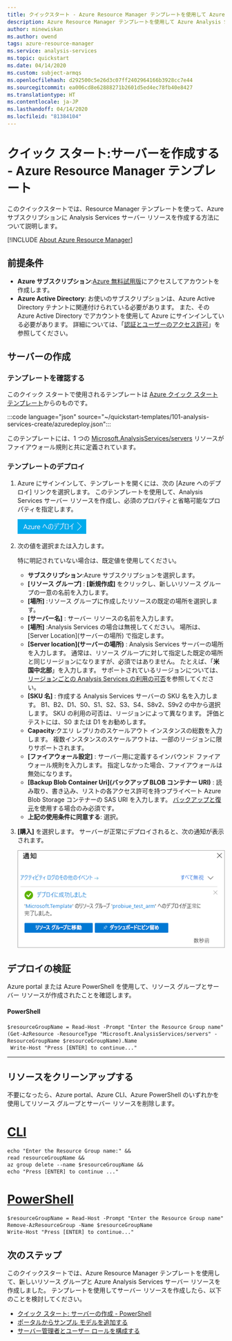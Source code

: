 ```yaml
---
title: クイックスタート - Azure Resource Manager テンプレートを使用して Azure Analysis Services サーバー リソースを作成する
description: Azure Resource Manager テンプレートを使用して Azure Analysis Services サーバー リソースを作成する方法についてのクイックスタート。
author: minewiskan
ms.author: owend
tags: azure-resource-manager
ms.service: analysis-services
ms.topic: quickstart
ms.date: 04/14/2020
ms.custom: subject-armqs
ms.openlocfilehash: d292500c5e26d3c07ff2402964166b3928cc7e44
ms.sourcegitcommit: ea006cd8e62888271b2601d5ed4ec78fb40e8427
ms.translationtype: HT
ms.contentlocale: ja-JP
ms.lasthandoff: 04/14/2020
ms.locfileid: "81384104"
---
```

# <a name="quickstart-create-a-server---azure-resource-manager-template"></a>クイック スタート:サーバーを作成する - Azure Resource Manager テンプレート

このクイックスタートでは、Resource Manager テンプレートを使って、Azure サブスクリプションに Analysis Services サーバー リソースを作成する方法について説明します。

[!INCLUDE [About Azure Resource Manager](../../includes/resource-manager-quickstart-introduction.md)]

## <a name="prerequisites"></a>前提条件

* **Azure サブスクリプション**:[Azure 無料試用版](https://azure.microsoft.com/offers/ms-azr-0044p/)にアクセスしてアカウントを作成します。
* **Azure Active Directory**: お使いのサブスクリプションは、Azure Active Directory テナントに関連付けられている必要があります。 また、その Azure Active Directory でアカウントを使用して Azure にサインインしている必要があります。 詳細については、「[認証とユーザーのアクセス許可](analysis-services-manage-users.md)」を参照してください。

## <a name="create-a-server"></a>サーバーの作成

### <a name="review-the-template"></a>テンプレートを確認する

このクイック スタートで使用されるテンプレートは [Azure クイック スタート テンプレート](https://azure.microsoft.com/resources/templates/101-analysis-services-create/)からのものです。

:::code language="json" source="~/quickstart-templates/101-analysis-services-create/azuredeploy.json":::

このテンプレートには、1 つの [Microsoft.AnalysisServices/servers](https://docs.microsoft.com/azure/templates/microsoft.analysisservices/2017-08-01/servers) リソースがファイアウォール規則と共に定義されています。 

### <a name="deploy-the-template"></a>テンプレートのデプロイ

1. Azure にサインインして、テンプレートを開くには、次の [Azure へのデプロイ] リンクを選択します。 このテンプレートを使用して、Analysis Services サーバー リソースを作成し、必須のプロパティと省略可能なプロパティを指定します。

   <a href="https://portal.azure.com/#create/Microsoft.Template/uri/https%3A%2F%2Fraw.githubusercontent.com%2FAzure%2Fazure-quickstart-templates%2Fmaster%2F101-analysis-services-create%2Fazuredeploy.json"><img src="./media/analysis-services-create-template/deploy-azure.png" alt="deploy to azure"/></a>

2. 次の値を選択または入力します。

    特に明記されていない場合は、既定値を使用してください。

    * **サブスクリプション**:Azure サブスクリプションを選択します。
    * **[リソース グループ]** : **[新規作成]** をクリックし、新しいリソース グループの一意の名前を入力します。
    * **[場所]** :リソース グループに作成したリソースの既定の場所を選択します。
    * **[サーバー名]** : サーバー リソースの名前を入力します。 
    * **[場所]** :Analysis Services の場合は無視してください。 場所は、[Server Location]\(サーバーの場所\) で指定します。
    * **[Server location]\(サーバーの場所\)** : Analysis Services サーバーの場所を入力します。 通常は、リソース グループに対して指定した既定の場所と同じリージョンになりますが、必須ではありません。 たとえば、「**米国中北部**」を入力します。 サポートされているリージョンについては、[リージョンごとの Analysis Services の利用の可否](analysis-services-overview.md#availability-by-region)を参照してください。
    * **[SKU 名]** : 作成する Analysis Services サーバーの SKU 名を入力します。 B1、B2、D1、S0、S1、S2、S3、S4、S8v2、S9v2 の中から選択します。 SKU の利用の可否は、リージョンによって異なります。 評価とテストには、S0 または D1 をお勧めします。
    * **Capacity**:クエリ レプリカのスケールアウト インスタンスの総数を入力します。 複数インスタンスのスケールアウトは、一部のリージョンに限りサポートされます。
    * **[ファイアウォール設定]** : サーバー用に定義するインバウンド ファイアウォール規則を入力します。 指定しなかった場合、ファイアウォールは無効になります。
    * **[Backup Blob Container Uri]\(バックアップ BLOB コンテナー URI\)** : 読み取り、書き込み、リストの各アクセス許可を持つプライベート Azure Blob Storage コンテナーの SAS URI を入力します。 [バックアップと復元](analysis-services-backup.md)を使用する場合のみ必須です。
    * **上記の使用条件に同意する**: 選択。

3. **[購入]** を選択します。 サーバーが正常にデプロイされると、次の通知が表示されます。

   ![Resource Manager テンプレートでデプロイする場合のポータルの通知](./media/analysis-services-create-template/notification.png)

## <a name="validate-the-deployment"></a>デプロイの検証

Azure portal または Azure PowerShell を使用して、リソース グループとサーバー リソースが作成されたことを確認します。

#### <a name="powershell"></a>PowerShell

```azurepowershell-interactive
$resourceGroupName = Read-Host -Prompt "Enter the Resource Group name"
(Get-AzResource -ResourceType "Microsoft.AnalysisServices/servers" -ResourceGroupName $resourceGroupName).Name
 Write-Host "Press [ENTER] to continue..."
```

---

## <a name="clean-up-resources"></a>リソースをクリーンアップする

不要になったら、Azure portal、Azure CLI、Azure PowerShell のいずれかを使用してリソース グループとサーバー リソースを削除します。

# <a name="cli"></a>[CLI](#tab/CLI)

```azurecli-interactive
echo "Enter the Resource Group name:" &&
read resourceGroupName &&
az group delete --name $resourceGroupName &&
echo "Press [ENTER] to continue ..."
```

# <a name="powershell"></a>[PowerShell](#tab/PowerShell)

```azurepowershell-interactive
$resourceGroupName = Read-Host -Prompt "Enter the Resource Group name"
Remove-AzResourceGroup -Name $resourceGroupName
Write-Host "Press [ENTER] to continue..."
```

## <a name="next-steps"></a>次のステップ

このクイックスタートでは、Azure Resource Manager テンプレートを使用して、新しいリソース グループと Azure Analysis Services サーバー リソースを作成しました。 テンプレートを使用してサーバー リソースを作成したら、以下のことを検討してください。
- [クイック スタート: サーバーの作成 - PowerShell](analysis-services-create-powershell.md)
- [ポータルからサンプル モデルを追加する](analysis-services-create-sample-model.md)
- [サーバー管理者とユーザー ロールを構成する](tutorials/analysis-services-tutorial-roles.md)